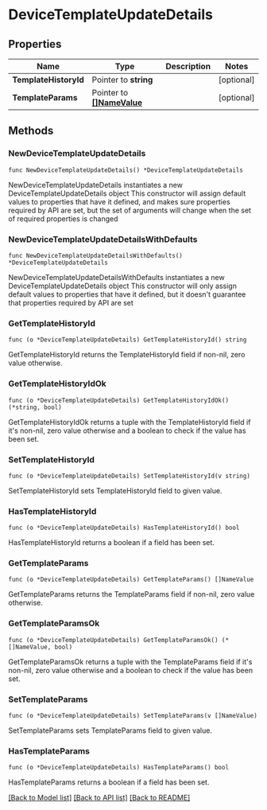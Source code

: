 # DeviceTemplateUpdateDetails

## Properties

Name | Type | Description | Notes
------------ | ------------- | ------------- | -------------
**TemplateHistoryId** | Pointer to **string** |  | [optional] 
**TemplateParams** | Pointer to [**[]NameValue**](NameValue.md) |  | [optional] 

## Methods

### NewDeviceTemplateUpdateDetails

`func NewDeviceTemplateUpdateDetails() *DeviceTemplateUpdateDetails`

NewDeviceTemplateUpdateDetails instantiates a new DeviceTemplateUpdateDetails object
This constructor will assign default values to properties that have it defined,
and makes sure properties required by API are set, but the set of arguments
will change when the set of required properties is changed

### NewDeviceTemplateUpdateDetailsWithDefaults

`func NewDeviceTemplateUpdateDetailsWithDefaults() *DeviceTemplateUpdateDetails`

NewDeviceTemplateUpdateDetailsWithDefaults instantiates a new DeviceTemplateUpdateDetails object
This constructor will only assign default values to properties that have it defined,
but it doesn't guarantee that properties required by API are set

### GetTemplateHistoryId

`func (o *DeviceTemplateUpdateDetails) GetTemplateHistoryId() string`

GetTemplateHistoryId returns the TemplateHistoryId field if non-nil, zero value otherwise.

### GetTemplateHistoryIdOk

`func (o *DeviceTemplateUpdateDetails) GetTemplateHistoryIdOk() (*string, bool)`

GetTemplateHistoryIdOk returns a tuple with the TemplateHistoryId field if it's non-nil, zero value otherwise
and a boolean to check if the value has been set.

### SetTemplateHistoryId

`func (o *DeviceTemplateUpdateDetails) SetTemplateHistoryId(v string)`

SetTemplateHistoryId sets TemplateHistoryId field to given value.

### HasTemplateHistoryId

`func (o *DeviceTemplateUpdateDetails) HasTemplateHistoryId() bool`

HasTemplateHistoryId returns a boolean if a field has been set.

### GetTemplateParams

`func (o *DeviceTemplateUpdateDetails) GetTemplateParams() []NameValue`

GetTemplateParams returns the TemplateParams field if non-nil, zero value otherwise.

### GetTemplateParamsOk

`func (o *DeviceTemplateUpdateDetails) GetTemplateParamsOk() (*[]NameValue, bool)`

GetTemplateParamsOk returns a tuple with the TemplateParams field if it's non-nil, zero value otherwise
and a boolean to check if the value has been set.

### SetTemplateParams

`func (o *DeviceTemplateUpdateDetails) SetTemplateParams(v []NameValue)`

SetTemplateParams sets TemplateParams field to given value.

### HasTemplateParams

`func (o *DeviceTemplateUpdateDetails) HasTemplateParams() bool`

HasTemplateParams returns a boolean if a field has been set.


[[Back to Model list]](../README.md#documentation-for-models) [[Back to API list]](../README.md#documentation-for-api-endpoints) [[Back to README]](../README.md)


